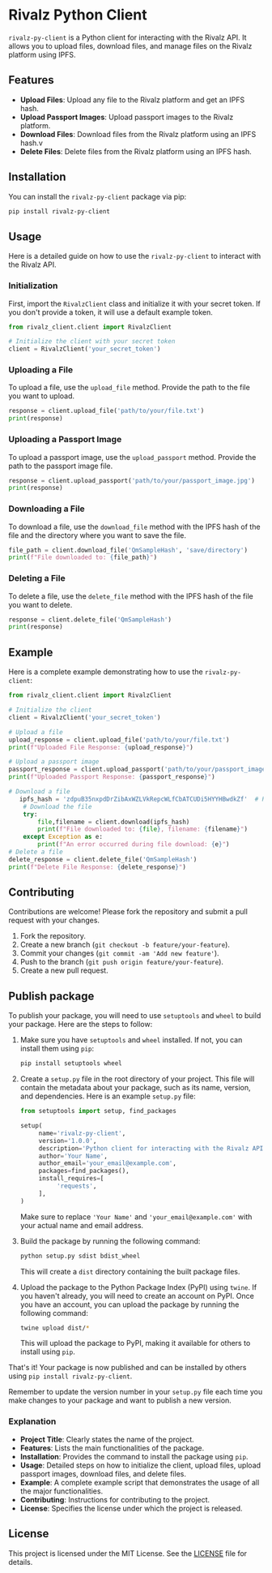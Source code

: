 # Rivalz Python Client

`rivalz-py-client` is a Python client for interacting with the Rivalz API. It allows you to upload files, download files, and manage files on the Rivalz platform using IPFS.

## Features

- **Upload Files**: Upload any file to the Rivalz platform and get an IPFS hash.
- **Upload Passport Images**: Upload passport images to the Rivalz platform.
- **Download Files**: Download files from the Rivalz platform using an IPFS hash.v
- **Delete Files**: Delete files from the Rivalz platform using an IPFS hash.

## Installation

You can install the `rivalz-py-client` package via pip:

```sh
pip install rivalz-py-client
```

## Usage

Here is a detailed guide on how to use the `rivalz-py-client` to interact with the Rivalz API.

### Initialization

First, import the `RivalzClient` class and initialize it with your secret token. If you don't provide a token, it will use a default example token.

```python
from rivalz_client.client import RivalzClient

# Initialize the client with your secret token
client = RivalzClient('your_secret_token')
```

### Uploading a File

To upload a file, use the `upload_file` method. Provide the path to the file you want to upload.

```python
response = client.upload_file('path/to/your/file.txt')
print(response)
```

### Uploading a Passport Image

To upload a passport image, use the `upload_passport` method. Provide the path to the passport image file.

```python
response = client.upload_passport('path/to/your/passport_image.jpg')
print(response)
```

### Downloading a File

To download a file, use the `download_file` method with the IPFS hash of the file and the directory where you want to save the file.

```python
file_path = client.download_file('QmSampleHash', 'save/directory')
print(f"File downloaded to: {file_path}")
```

### Deleting a File

To delete a file, use the `delete_file` method with the IPFS hash of the file you want to delete.

```python
response = client.delete_file('QmSampleHash')
print(response)
```

## Example

Here is a complete example demonstrating how to use the `rivalz-py-client`:

```python
from rivalz_client.client import RivalzClient

# Initialize the client
client = RivalzClient('your_secret_token')

# Upload a file
upload_response = client.upload_file('path/to/your/file.txt')
print(f"Uploaded File Response: {upload_response}")

# Upload a passport image
passport_response = client.upload_passport('path/to/your/passport_image.jpg')
print(f"Uploaded Passport Response: {passport_response}")

# Download a file
   ipfs_hash = 'zdpuB35nxpdDrZibAxWZLVkRepcWLfCbATCUDi5HYYHBwdkZf'  # Replace with the actual IPFS hash
    # Download the file
    try:
        file,filename = client.download(ipfs_hash)
        print(f"File downloaded to: {file}, filename: {filename}")
    except Exception as e:
        print(f"An error occurred during file download: {e}")
# Delete a file
delete_response = client.delete_file('QmSampleHash')
print(f"Delete File Response: {delete_response}")
```

## Contributing

Contributions are welcome! Please fork the repository and submit a pull request with your changes.

1. Fork the repository.
2. Create a new branch (`git checkout -b feature/your-feature`).
3. Commit your changes (`git commit -am 'Add new feature'`).
4. Push to the branch (`git push origin feature/your-feature`).
5. Create a new pull request.



## Publish package


To publish your package, you will need to use `setuptools` and `wheel` to build your package. Here are the steps to follow:

1. Make sure you have `setuptools` and `wheel` installed. If not, you can install them using `pip`:

    ```sh
    pip install setuptools wheel
    ```

2. Create a `setup.py` file in the root directory of your project. This file will contain the metadata about your package, such as its name, version, and dependencies. Here is an example `setup.py` file:

    ```python
    from setuptools import setup, find_packages

    setup(
         name='rivalz-py-client',
         version='1.0.0',
         description='Python client for interacting with the Rivalz API',
         author='Your Name',
         author_email='your_email@example.com',
         packages=find_packages(),
         install_requires=[
              'requests',
         ],
    )
    ```

    Make sure to replace `'Your Name'` and `'your_email@example.com'` with your actual name and email address.

3. Build the package by running the following command:

    ```sh
    python setup.py sdist bdist_wheel
    ```

    This will create a `dist` directory containing the built package files.

4. Upload the package to the Python Package Index (PyPI) using `twine`. If you haven't already, you will need to create an account on PyPI. Once you have an account, you can upload the package by running the following command:

    ```sh
    twine upload dist/*
    ```

    This will upload the package to PyPI, making it available for others to install using `pip`.

That's it! Your package is now published and can be installed by others using `pip install rivalz-py-client`.

Remember to update the version number in your `setup.py` file each time you make changes to your package and want to publish a new version.


### Explanation

- **Project Title**: Clearly states the name of the project.
- **Features**: Lists the main functionalities of the package.
- **Installation**: Provides the command to install the package using `pip`.
- **Usage**: Detailed steps on how to initialize the client, upload files, upload passport images, download files, and delete files.
- **Example**: A complete example script that demonstrates the usage of all the major functionalities.
- **Contributing**: Instructions for contributing to the project.
- **License**: Specifies the license under which the project is released.

## License

This project is licensed under the MIT License. See the [LICENSE](LICENSE) file for details.
